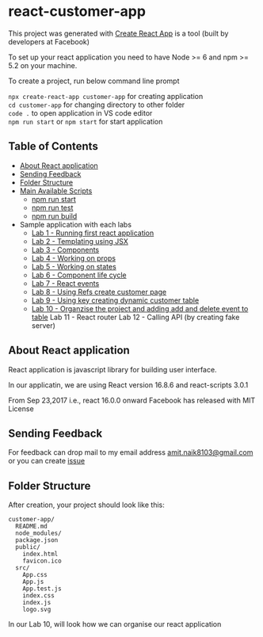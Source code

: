 # react-customer-app

This project was generated with [Create React App](https://reactjs.org/docs/create-a-new-react-app.html) is a tool (built by developers at Facebook) 

To set up your react application you need to have Node >= 6 and npm >= 5.2 on your machine.

To create a project, run below command line prompt

`npx create-react-app customer-app` for creating application  
`cd customer-app` for changing directory to other folder  
`code .` to open application in VS code editor  
`npm run start` or `npm start` for start application  

## Table of Contents

- [About React application](#about-react-application)
- [Sending Feedback](#sending-feedback)
- [Folder Structure](#folder-structure)
- [Main Available Scripts](#available-scripts)
    - [npm run start](#npm-start)
    - [npm run test](#npm-test)
    - [npm run build](#npm-run-build)
- Sample application with each labs
    - [Lab 1 - Running first react application](https://github.com/Amitpnk/react-customer-app/tree/master/Lab1/customer-app)
    - [Lab 2 - Templating using JSX](https://github.com/Amitpnk/react-customer-app/tree/master/Lab2/customer-app)
    - [Lab 3 - Components](https://github.com/Amitpnk/react-customer-app/tree/master/Lab3/customer-app)
    - [Lab 4 - Working on props](https://github.com/Amitpnk/react-customer-app/tree/master/Lab4/customer-app)
    - [Lab 5 - Working on states](https://github.com/Amitpnk/react-customer-app/tree/master/Lab5/customer-app)
    - [Lab 6 - Component life cycle](https://github.com/Amitpnk/react-customer-app/tree/master/Lab6/customer-app)
    - [Lab 7 - React events](https://github.com/Amitpnk/react-customer-app/tree/master/Lab7/customer-app)
    - [Lab 8 - Using Refs create customer page](https://github.com/Amitpnk/react-customer-app/tree/master/Lab8/customer-app)
    - [Lab 9 - Using key creating dynamic customer table](https://github.com/Amitpnk/react-customer-app/tree/master/Lab9/customer-app)
    - [Lab 10 - Organzise the project and adding add and delete event to table](https://github.com/Amitpnk/react-customer-app/tree/master/Lab10/customer-app)
    Lab 11 - React router
    Lab 12 - Calling API (by creating fake server)

## About React application

React application is javascript library for building user interface.

In our applicatin, we are using React version 16.8.6 and react-scripts 3.0.1

From Sep 23,2017 i.e., react 16.0.0 onward Facebook has released with MIT License

## Sending Feedback

For feedback can drop mail to my email address amit.naik8103@gmail.com or you can create [issue](https://github.com/Amitpnk/react-customer-app/issues/new)

## Folder Structure

After creation, your project should look like this:

```
customer-app/
  README.md
  node_modules/
  package.json
  public/
    index.html
    favicon.ico
  src/
    App.css
    App.js
    App.test.js
    index.css
    index.js
    logo.svg
```

In our Lab 10, will look how we can organise our react application

